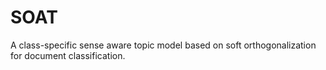 # SOAT
A class-specific sense aware topic model based on soft orthogonalization for document classification.
